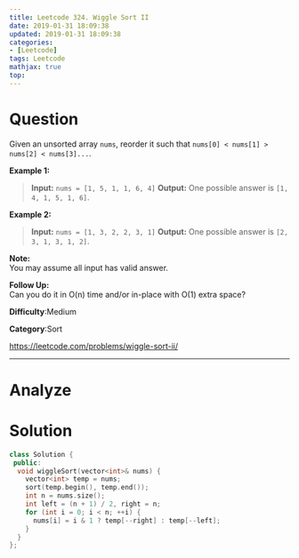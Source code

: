 ```yaml
---
title: Leetcode 324. Wiggle Sort II
date: 2019-01-31 18:09:38
updated: 2019-01-31 18:09:38
categories: 
- [Leetcode]
tags: Leetcode
mathjax: true
top:
---
```


# Question

Given an unsorted array  `nums`, reorder it such that  `nums[0] < nums[1] > nums[2] < nums[3]...`.

**Example 1:**

> **Input:** `nums = [1, 5, 1, 1, 6, 4]`
> **Output:** One possible answer is `[1, 4, 1, 5, 1, 6]`.

**Example 2:**

> **Input:** `nums = [1, 3, 2, 2, 3, 1]`
> **Output:** One possible answer is `[2, 3, 1, 3, 1, 2]`.

**Note:**  
You may assume all input has valid answer.

**Follow Up:**  
Can you do it in O(n) time and/or in-place with O(1) extra space?

**Difficulty**:Medium

**Category**:Sort

<!-- more -->

<!-- TODO: Write this post -->

https://leetcode.com/problems/wiggle-sort-ii/

------------

# Analyze

# Solution

```cpp
class Solution {
 public:
  void wiggleSort(vector<int>& nums) {
    vector<int> temp = nums;
    sort(temp.begin(), temp.end());
    int n = nums.size();
    int left = (n + 1) / 2, right = n;
    for (int i = 0; i < n; ++i) {
      nums[i] = i & 1 ? temp[--right] : temp[--left];
    }
  }
};
```